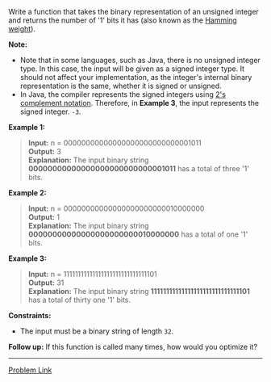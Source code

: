 Write a function that takes the binary representation of an unsigned integer and returns the number of '1' bits it has (also known as the [Hamming weight](http://en.wikipedia.org/wiki/Hamming_weight)).

**Note:**

- Note that in some languages, such as Java, there is no unsigned integer type. In this case, the input will be given as a signed integer type. It should not affect your implementation, as the integer's internal binary representation is the same, whether it is signed or unsigned.
- In Java, the compiler represents the signed integers using [2's complement notation](https://en.wikipedia.org/wiki/Two%27s_complement). Therefore, in **Example 3**, the input represents the signed integer. `-3`.

**Example 1:**

> **Input:** n = 00000000000000000000000000001011<br>**Output:** 3<br>**Explanation:** The input binary string **00000000000000000000000000001011** has a total of three '1' bits.

**Example 2:**

> **Input:** n = 00000000000000000000000010000000<br>**Output:** 1<br>**Explanation:** The input binary string **00000000000000000000000010000000** has a total of one '1' bits.

**Example 3:**

> **Input:** n = 11111111111111111111111111111101<br>**Output:** 31<br>**Explanation:** The input binary string **11111111111111111111111111111101** has a total of thirty one '1' bits.

**Constraints:**

- The input must be a binary string of length `32`.

**Follow up:** If this function is called many times, how would you optimize it?

---

[Problem Link](https://leetcode.com/problems/number-of-1-bits/description/)
